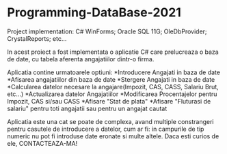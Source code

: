 # Programming-DataBase-2021
Project implementation: C# WinForms; Oracle SQL 11G; OleDbProvider; CrystalReports; etc...

In acest proiect a fost implementata o aplicatie C# care prelucreaza o baza de date, 
cu tabela aferenta angajatiilor dintr-o firma.

Aplicatia contine urmatoarele optiuni:
*Introducere Angajati in baza de date
*Afisarea angajatiilor din baza de date
*Stergere Angajati in baza de date
*Calcularea datelor necesare la angajare(Impozit, CAS, CASS, Salariu Brut, etc...)
*Actualizarea datelor Angajatiilor
*Modificarea Procentajelor pentru Impozit, CAS si/sau CASS
*Afisare "Stat de plata"
*Afisare "Fluturasi de salariu" pentru toti angajatii sau pentru un angajat cautat

Aplicatia este una cat se poate de complexa, avand multiple constrangeri pentru 
casutele de introducere a datelor, cum ar fi: in campurile de tip numeric nu pot fi introduse
date eronate si multe altele. Daca esti curios de ele, 
CONTACTEAZA-MA!